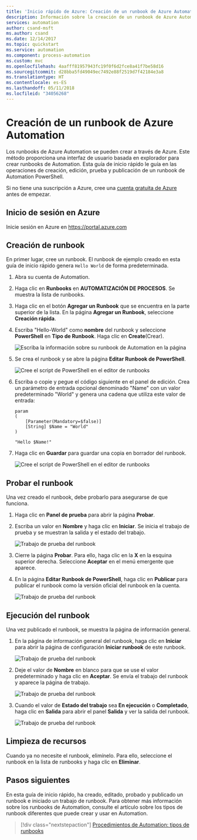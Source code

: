 ```yaml
---
title: 'Inicio rápido de Azure: Creación de un runbook de Azure Automation | Microsoft Docs'
description: Información sobre la creación de un runbook de Azure Automation
services: automation
author: csand-msft
ms.author: csand
ms.date: 12/14/2017
ms.topic: quickstart
ms.service: automation
ms.component: process-automation
ms.custom: mvc
ms.openlocfilehash: 4aafff81957943fc19f0f6d2fce8a41f7be58d16
ms.sourcegitcommit: d28bba5fd49049ec7492e88f2519d7f42184e3a8
ms.translationtype: HT
ms.contentlocale: es-ES
ms.lasthandoff: 05/11/2018
ms.locfileid: "34056268"
---
```

# <a name="create-an-azure-automation-runbook"></a>Creación de un runbook de Azure Automation

Los runbooks de Azure Automation se pueden crear a través de Azure. Este método proporciona una interfaz de usuario basada en explorador para crear runbooks de Automation. Esta guía de inicio rápido le guía en las operaciones de creación, edición, prueba y publicación de un runbook de Automation PowerShell.

Si no tiene una suscripción a Azure, cree una [cuenta gratuita de Azure](https://azure.microsoft.com/free/?WT.mc_id=A261C142F) antes de empezar.

## <a name="log-in-to-azure"></a>Inicio de sesión en Azure

Inicie sesión en Azure en https://portal.azure.com

## <a name="create-runbook"></a>Creación de runbook

En primer lugar, cree un runbook. El runbook de ejemplo creado en esta guía de inicio rápido genera `Hello World` de forma predeterminada.

1. Abra su cuenta de Automation.

1. Haga clic en **Runbooks** en **AUTOMATIZACIÓN DE PROCESOS**. Se muestra la lista de runbooks.

1. Haga clic en el botón **Agregar un Runbook** que se encuentra en la parte superior de la lista. En la página **Agregar un Runbook**, seleccione **Creación rápida**.

1. Escriba "Hello-World" como **nombre** del runbook y seleccione **PowerShell** en **Tipo de Runbook**. Haga clic en **Create**(Crear).

   ![Escriba la información sobre su runbook de Automation en la página](./media/automation-quickstart-create-runbook/automation-create-runbook-configure.png)

1. Se crea el runbook y se abre la página **Editar Runbook de PowerShell**.

    ![Cree el script de PowerShell en el editor de runbooks](./media/automation-quickstart-create-runbook/automation-edit-runbook-empty.png)

1. Escriba o copie y pegue el código siguiente en el panel de edición. Crea un parámetro de entrada opcional denominado "Name" con un valor predeterminado "World" y genera una cadena que utiliza este valor de entrada:
   
   ```powershell-interactive
   param
   (
       [Parameter(Mandatory=$false)]
       [String] $Name = "World"
   )

   "Hello $Name!"
   ```

1. Haga clic en **Guardar** para guardar una copia en borrador del runbook.

    ![Cree el script de PowerShell en el editor de runbooks](./media/automation-quickstart-create-runbook/automation-edit-runbook.png)

## <a name="test-the-runbook"></a>Probar el runbook

Una vez creado el runbook, debe probarlo para asegurarse de que funciona.

1. Haga clic en **Panel de prueba** para abrir la página **Probar**.

1. Escriba un valor en **Nombre** y haga clic en **Iniciar**. Se inicia el trabajo de prueba y se muestran la salida y el estado del trabajo.

    ![Trabajo de prueba del runbook](./media/automation-quickstart-create-runbook/automation-test-runbook.png)

1. Cierre la página **Probar**. Para ello, haga clic en la **X** en la esquina superior derecha. Seleccione **Aceptar** en el menú emergente que aparece.

1. En la página **Editar Runbook de PowerShell**, haga clic en **Publicar** para publicar el runbook como la versión oficial del runbook en la cuenta.

   ![Trabajo de prueba del runbook](./media/automation-quickstart-create-runbook/automation-hello-world-runbook-job.png)

## <a name="run-the-runbook"></a>Ejecución del runbook

Una vez publicado el runbook, se muestra la página de información general.

1. En la página de información general del runbook, haga clic en **Iniciar** para abrir la página de configuración **Iniciar runbook** de este runbook.

   ![Trabajo de prueba del runbook](./media/automation-quickstart-create-runbook/automation-hello-world-runbook-start.png)

1. Deje el valor de **Nombre** en blanco para que se use el valor predeterminado y haga clic en **Aceptar**. Se envía el trabajo del runbook y aparece la página de trabajo.

   ![Trabajo de prueba del runbook](./media/automation-quickstart-create-runbook/automation-job-page.png)

1. Cuando el valor de **Estado del trabajo** sea **En ejecución** o **Completado**, haga clic en **Salida** para abrir el panel **Salida** y ver la salida del runbook.

   ![Trabajo de prueba del runbook](./media/automation-quickstart-create-runbook/automation-hello-world-runbook-job-output.png)

## <a name="clean-up-resources"></a>Limpieza de recursos

Cuando ya no necesite el runbook, elimínelo. Para ello, seleccione el runbook en la lista de runbooks y haga clic en **Eliminar**.

## <a name="next-steps"></a>Pasos siguientes

En esta guía de inicio rápido, ha creado, editado, probado y publicado un runbook e iniciado un trabajo de runbook. Para obtener más información sobre los runbooks de Automation, consulte el artículo sobre los tipos de runbook diferentes que puede crear y usar en Automation.

> [!div class="nextstepaction"]
> [Procedimientos de Automation: tipos de runbooks](./automation-runbook-types.md)
